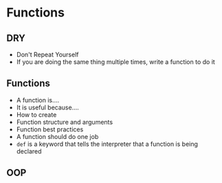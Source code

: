 # Functions
## DRY

- Don't Repeat Yourself
- If you are doing the same thing multiple times, write a function to do it

## Functions

- A function is....
- It is useful because....
- How to create
- Function structure and arguments
- Function best practices
- A function should do one job
- `def` is a keyword that tells the interpreter that a function is being declared

## OOP